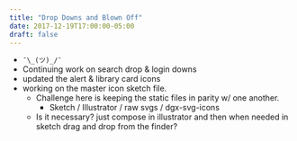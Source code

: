 ```yaml
---
title: "Drop Downs and Blown Off"
date: 2017-12-19T17:00:00-05:00
draft: false
---
```


* `¯\_(ツ)_/¯`
* Continuing work on search drop & login downs
* updated the alert & library card icons
* working on the master icon sketch file.
  - Challenge here is keeping the static files in parity w/ one another.
    + Sketch / Illustrator / raw svgs / dgx-svg-icons
  - Is it necessary? just compose in illustrator and then when needed in sketch drag and drop from the finder?
